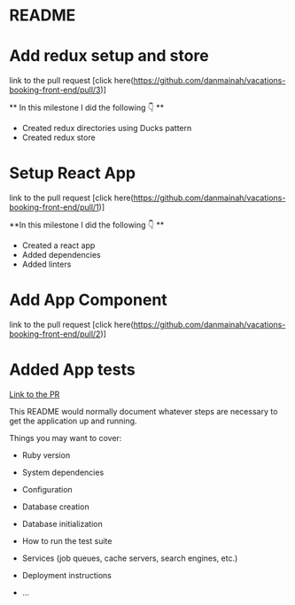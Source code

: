 # README

# Add redux setup and store
link to the pull request [click here(https://github.com/danmainah/vacations-booking-front-end/pull/3)]

** In this milestone I did the following 👇 **

- Created redux directories using Ducks pattern
- Created redux store
  
# Setup React App
 link to the pull request [click here(https://github.com/danmainah/vacations-booking-front-end/pull/1)]

**In this milestone I did the following 👇 **

- Created a react app
- Added dependencies
- Added linters

# Add App Component
 link to the pull request [click here(https://github.com/danmainah/vacations-booking-front-end/pull/2)]
 
# Added App tests
 [Link to the PR](https://github.com/danmainah/vacations-booking-front-end/pull/4)

This README would normally document whatever steps are necessary to get the
application up and running.

Things you may want to cover:

* Ruby version

* System dependencies

* Configuration

* Database creation

* Database initialization

* How to run the test suite

* Services (job queues, cache servers, search engines, etc.)

* Deployment instructions

* ...
